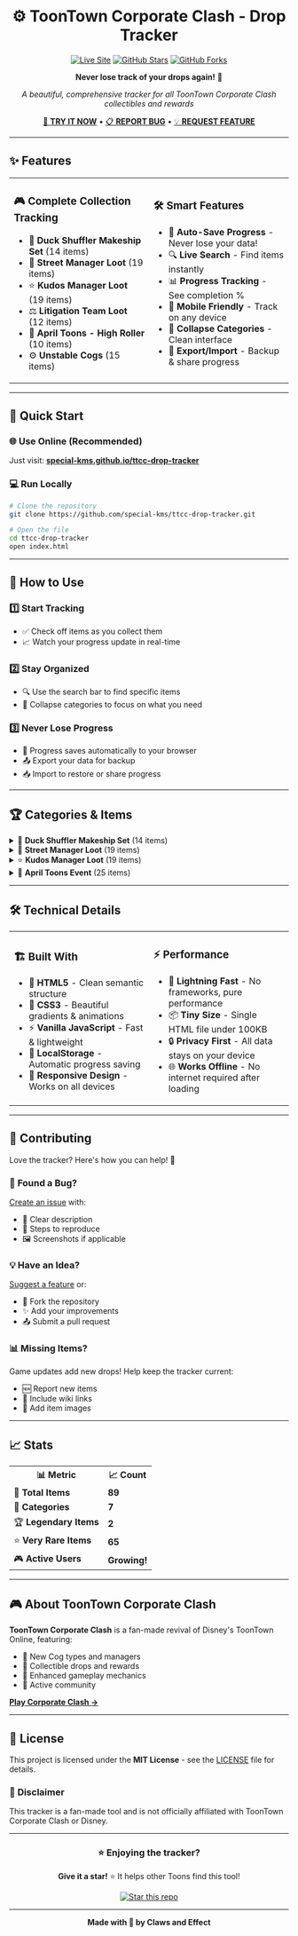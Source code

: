 <div align="center">

# ⚙️ ToonTown Corporate Clash - Drop Tracker
  
[![Live Site](https://img.shields.io/badge/🌐_Live_Site-Visit_Tracker-4F46E5?style=for-the-badge)](https://special-kms.github.io/ttcc-drop-tracker)
[![GitHub Stars](https://img.shields.io/github/stars/special-kms/ttcc-drop-tracker?style=for-the-badge&color=FFD700)](https://github.com/special-kms/ttcc-drop-tracker/stargazers)
[![GitHub Forks](https://img.shields.io/github/forks/special-kms/ttcc-drop-tracker?style=for-the-badge&color=32CD32)](https://github.com/special-kms/ttcc-drop-tracker/network)

**Never lose track of your drops again!** 🎯

*A beautiful, comprehensive tracker for all ToonTown Corporate Clash collectibles and rewards*

[🚀 **TRY IT NOW**](https://special-kms.github.io/ttcc-drop-tracker) • [📋 **REPORT BUG**](https://github.com/special-kms/ttcc-drop-tracker/issues) • [💡 **REQUEST FEATURE**](https://github.com/special-kms/ttcc-drop-tracker/issues)

</div>

---

## ✨ Features

<div align="center">

<table>
<tr>
<td width="50%">

### 🎮 **Complete Collection Tracking**
- 🦆 **Duck Shuffler Makeship Set** (14 items)
- 🏢 **Street Manager Loot** (19 items) 
- ⭐ **Kudos Manager Loot** (19 items)
- ⚖️ **Litigation Team Loot** (12 items)
- 🎲 **April Toons - High Roller** (10 items)
- ⚙️ **Unstable Cogs** (15 items)

</td>
<td width="50%">

### 🛠️ **Smart Features**
- 💾 **Auto-Save Progress** - Never lose your data!
- 🔍 **Live Search** - Find items instantly
- 📊 **Progress Tracking** - See completion %
- 📱 **Mobile Friendly** - Track on any device
- 🌙 **Collapse Categories** - Clean interface
- 📁 **Export/Import** - Backup & share progress

</td>
</tr>
</table>

</div>

---

## 🚀 Quick Start

### 🌐 **Use Online (Recommended)**
Just visit: **[special-kms.github.io/ttcc-drop-tracker](https://special-kms.github.io/ttcc-drop-tracker)**

### 💻 **Run Locally**
```bash
# Clone the repository
git clone https://github.com/special-kms/ttcc-drop-tracker.git

# Open the file
cd ttcc-drop-tracker
open index.html
```

---

## 🎯 How to Use

### 1️⃣ **Start Tracking**
- ✅ Check off items as you collect them
- 📈 Watch your progress update in real-time

### 2️⃣ **Stay Organized**  
- 🔍 Use the search bar to find specific items
- 📂 Collapse categories to focus on what you need

### 3️⃣ **Never Lose Progress**
- 💾 Progress saves automatically to your browser
- 📤 Export your data for backup
- 📥 Import to restore or share progress

---

## 🏆 Categories & Items

<details>
<summary>🦆 <strong>Duck Shuffler Makeship Set</strong> (14 items)</summary>

- Green Duck Shuffler Nameplate
- Red Shuffler Sticker Nameplate  
- Duck Shuffler Background
- 4 Exclusive Stickers
- 7 Clothing Items
  
</details>

<details>
<summary>🏢 <strong>Street Manager Loot</strong> (19 items)</summary>

- Duck Shuffler Sticker (Very Rare)
- Deep Diver Equipment
- Gatekeeper Armor Set
- Bellringer Items
- And much more...

</details>

<details>
<summary>⭐ <strong>Kudos Manager Loot</strong> (19 items)</summary>

- Prethinker Items
- Rainmaker Weather Gear
- Witch Hunter Equipment
- Major Player Saxophone
- **Legendary Solemn Rose** 🌹
- **Legendary Shredder Backpack** ⚡
- And more...

</details>

<details>
<summary>🎲 <strong>April Toons Event</strong> (25 items)</summary>

- High Roller defeat rewards
- Unstable Cogs random drops
- Limited-time collectibles
- Event-exclusive items

</details>

---

## 🛠️ Technical Details

<div align="center">

<table>
<tr>
<td width="50%">

### 🏗️ **Built With**
- 📄 **HTML5** - Clean semantic structure
- 🎨 **CSS3** - Beautiful gradients & animations  
- ⚡ **Vanilla JavaScript** - Fast & lightweight
- 💾 **LocalStorage** - Automatic progress saving
- 📱 **Responsive Design** - Works on all devices

</td>
<td width="50%">

### ⚡ **Performance**
- 🚀 **Lightning Fast** - No frameworks, pure performance
- 📦 **Tiny Size** - Single HTML file under 100KB
- 🔒 **Privacy First** - All data stays on your device
- 🌐 **Works Offline** - No internet required after loading

</td>
</tr>
</table>

</div>

---

## 🤝 Contributing

Love the tracker? Here's how you can help! 💪

### 🐛 **Found a Bug?**
[Create an issue](https://github.com/special-kms/ttcc-drop-tracker/issues) with:
- 📝 Clear description
- 🔄 Steps to reproduce
- 🖼️ Screenshots if applicable

### 💡 **Have an Idea?**
[Suggest a feature](https://github.com/special-kms/ttcc-drop-tracker/issues) or:
- 🍴 Fork the repository
- ✨ Add your improvements  
- 📤 Submit a pull request

### 📊 **Missing Items?**
Game updates add new drops! Help keep the tracker current:
- 🆕 Report new items
- 🔗 Include wiki links
- 📸 Add item images

---

## 📈 Stats

<div align="center">

<table>
<tr>
<th>📊 <strong>Metric</strong></th>
<th>📈 <strong>Count</strong></th>
</tr>
<tr>
<td>🎯 <strong>Total Items</strong></td>
<td><strong>89</strong></td>
</tr>
<tr>
<td>📂 <strong>Categories</strong></td>
<td><strong>7</strong></td>
</tr>
<tr>
<td>🏆 <strong>Legendary Items</strong></td>
<td><strong>2</strong></td>
</tr>
<tr>
<td>⭐ <strong>Very Rare Items</strong></td>
<td><strong>65</strong></td>
</tr>
<tr>
<td>🎮 <strong>Active Users</strong></td>
<td><strong>Growing!</strong></td>
</tr>
</table>

</div>

---

## 🎮 About ToonTown Corporate Clash

**ToonTown Corporate Clash** is a fan-made revival of Disney's ToonTown Online, featuring:
- 🏢 New Cog types and managers
- 🎯 Collectible drops and rewards
- 🌟 Enhanced gameplay mechanics
- 👥 Active community

**[Play Corporate Clash →](https://corporateclash.net/)**

---

## 📜 License

This project is licensed under the **MIT License** - see the [LICENSE](LICENSE) file for details.

### 🙏 **Disclaimer**
This tracker is a fan-made tool and is not officially affiliated with ToonTown Corporate Clash or Disney.

---

<div align="center">

### ⭐ **Enjoying the tracker?**

**Give it a star!** ⭐ It helps other Toons find this tool!

[![Star this repo](https://img.shields.io/github/stars/special-kms/ttcc-drop-tracker?style=social)](https://github.com/special-kms/ttcc-drop-tracker/stargazers)

---

**Made with 💜 by Claws and Effect**

</div>
